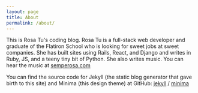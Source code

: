```yaml
---
layout: page
title: About
permalink: /about/
---
```


This is Rosa Tu's coding blog. Rosa Tu is a full-stack web developer and graduate of the Flatiron School who is looking for sweet jobs at sweet companies. She has built sites using Rails, React, and Django and writes in Ruby, JS, and a teeny tiny bit of Python. She also writes music. You can hear the music at [semperosa.com](https://semperosa.com/)

You can find the source code for Jekyll (the static blog generator that gave birth to this site) and Minima (this design theme) at GitHub:
[jekyll][jekyll-organization] /
[minima](https://github.com/jekyll/minima)

[jekyll-organization]: https://github.com/jekyll
